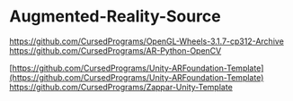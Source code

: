 # Augmented-Reality-Source

https://github.com/CursedPrograms/OpenGL-Wheels-3.1.7-cp312-Archive
https://github.com/CursedPrograms/AR-Python-OpenCV

[https://github.com/CursedPrograms/Unity-ARFoundation-Template](https://github.com/CursedPrograms/Unity-ARFoundation-Template)
https://github.com/CursedPrograms/Zappar-Unity-Template
